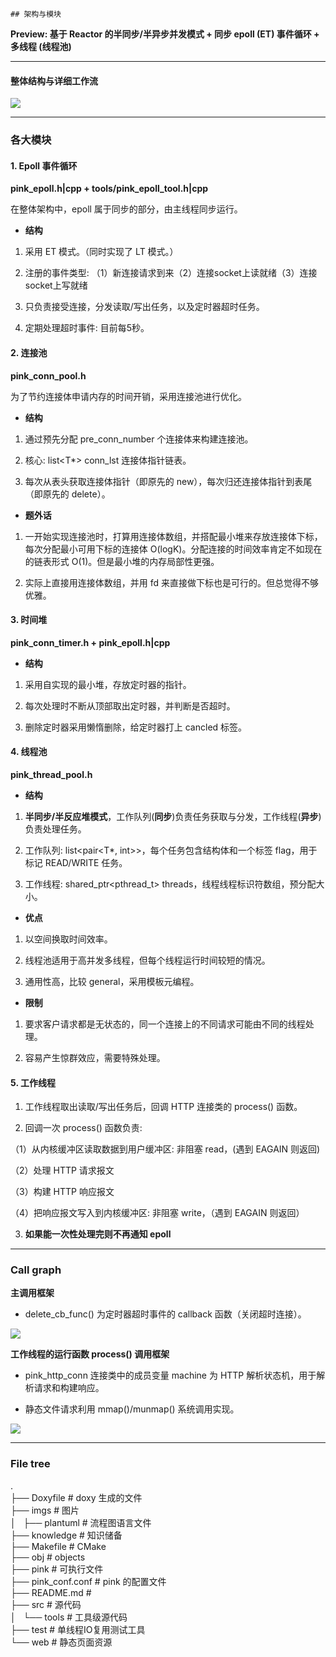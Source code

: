	## 架构与模块

**Preview: 基于 Reactor 的半同步/半异步并发模式 + 同步 epoll (ET) 事件循环 + 多线程 (线程池)**

---

#### 整体结构与详细工作流

![](../imgs/plantuml/workflow.png)


---

### 各大模块


#### 1. Epoll 事件循环

**pink_epoll.h|cpp + tools/pink_epoll_tool.h|cpp**

在整体架构中，epoll 属于同步的部分，由主线程同步运行。

- **结构**

1. 采用 ET 模式。（同时实现了 LT 模式。）

2. 注册的事件类型: （1）新连接请求到来（2）连接socket上读就绪（3）连接socket上写就绪

3. 只负责接受连接，分发读取/写出任务，以及定时器超时任务。

4. 定期处理超时事件: 目前每5秒。

#### 2. 连接池

**pink_conn_pool.h**

为了节约连接体申请内存的时间开销，采用连接池进行优化。

- **结构**

1. 通过预先分配 pre_conn_number 个连接体来构建连接池。

2. 核心: list<T*> conn_lst 连接体指针链表。

3. 每次从表头获取连接体指针（即原先的 new），每次归还连接体指针到表尾（即原先的 delete）。

- **题外话**

1. 一开始实现连接池时，打算用连接体数组，并搭配最小堆来存放连接体下标，每次分配最小可用下标的连接体 O(logK)。分配连接的时间效率肯定不如现在的链表形式 O(1)。但是最小堆的内存局部性更强。

2. 实际上直接用连接体数组，并用 fd 来直接做下标也是可行的。但总觉得不够优雅。

#### 3. 时间堆

**pink_conn_timer.h + pink_epoll.h|cpp**

- **结构**

1. 采用自实现的最小堆，存放定时器的指针。

2. 每次处理时不断从顶部取出定时器，并判断是否超时。

3. 删除定时器采用懒惰删除，给定时器打上 cancled 标签。

#### 4. 线程池

**pink_thread_pool.h**

- **结构**

1. **半同步/半反应堆模式**，工作队列(**同步**)负责任务获取与分发，工作线程(**异步**)负责处理任务。

2. 工作队列: list<pair<T*, int>>，每个任务包含结构体和一个标签 flag，用于标记 READ/WRITE 任务。

3. 工作线程: shared_ptr<pthread_t> threads，线程线程标识符数组，预分配大小。

- **优点**

1. 以空间换取时间效率。

2. 线程池适用于高并发多线程，但每个线程运行时间较短的情况。

3. 通用性高，比较 general，采用模板元编程。

- **限制**

1. 要求客户请求都是无状态的，同一个连接上的不同请求可能由不同的线程处理。

2. 容易产生惊群效应，需要特殊处理。

#### 5. 工作线程

1. 工作线程取出读取/写出任务后，回调 HTTP 连接类的 process() 函数。

2. 回调一次 process() 函数负责:

（1）从内核缓冲区读取数据到用户缓冲区: 非阻塞 read，(遇到 EAGAIN 则返回)

（2）处理 HTTP 请求报文

（3）构建 HTTP 响应报文

（4）把响应报文写入到内核缓冲区: 非阻塞 write，（遇到 EAGAIN 则返回）

3. **如果能一次性处理完则不再通知 epoll**

---

### Call graph

**主调用框架**

- delete_cb_func() 为定时器超时事件的 callback 函数（关闭超时连接）。

![](../imgs/main_call_graph.png)

**工作线程的运行函数 process() 调用框架**

- pink_http_conn 连接类中的成员变量 machine 为 HTTP 解析状态机，用于解析请求和构建响应。

- 静态文件请求利用 mmap()/munmap() 系统调用实现。

![](../imgs/process_call_graph.png)

---

### File tree

. <br>
├── Doxyfile       # doxy 生成的文件 <br>
├── imgs           # 图片 <br>
│   ├── plantuml   # 流程图语言文件 <br>
├── knowledge      # 知识储备 <br>
├── Makefile       # CMake <br>
├── obj            # objects <br>
├── pink           # 可执行文件 <br>
├── pink_conf.conf # pink 的配置文件 <br>
├── README.md      # <br>
├── src            # 源代码 <br>
│   └── tools      # 工具级源代码 <br>
├── test           # 单线程IO复用测试工具 <br>
└── web            # 静态页面资源 <br>
